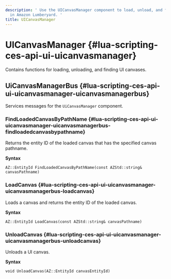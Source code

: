 ```yaml
---
description: ' Use the UICanvasManager component to load, unload, and find UI canvases
  in Amazon Lumberyard. '
title: UICanvasManager
---
```

# UICanvasManager {#lua-scripting-ces-api-ui-uicanvasmanager}

Contains functions for loading, unloading, and finding UI canvases\.

## UiCanvasManagerBus {#lua-scripting-ces-api-ui-uicanvasmanager-uicanvasmanagerbus}

Services messages for the `UiCanvasManager` component\.

### FindLoadedCanvasByPathName {#lua-scripting-ces-api-ui-uicanvasmanager-uicanvasmanagerbus-findloadedcanvasbypathname}

Returns the entity ID of the loaded canvas that has the specified canvas pathname\.

**Syntax**

```
AZ::EntityId FindLoadedCanvasByPathName(const AZStd::string& canvasPathname)
```

### LoadCanvas {#lua-scripting-ces-api-ui-uicanvasmanager-uicanvasmanagerbus-loadcanvas}

Loads a canvas and returns the entity ID of the loaded canvas\.

**Syntax**

```
AZ::EntityId LoadCanvas(const AZStd::string& canvasPathname)
```

### UnloadCanvas {#lua-scripting-ces-api-ui-uicanvasmanager-uicanvasmanagerbus-unloadcanvas}

Unloads a UI canvas\.

**Syntax**

```
void UnloadCanvas(AZ::EntityId canvasEntityId)
```